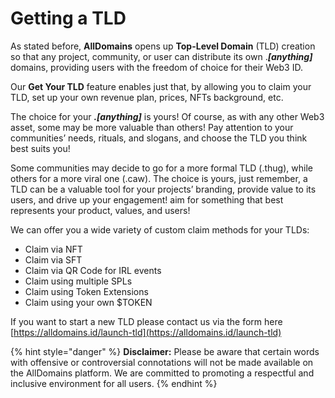 # Getting a TLD

As stated before, **AllDomains** opens up **Top-Level Domain** (TLD) creation so that any project, community, or user can distribute its own ._**\[anything]**_ domains, providing users with the freedom of choice for their Web3 ID.

Our **Get Your TLD** feature enables just that, by allowing you to claim your TLD, set up your own revenue plan, prices, NFTs background, etc.

The choice for your _**.\[anything]**_ is yours! Of course, as with any other Web3 asset, some may be more valuable than others! Pay attention to your communities’ needs, rituals, and slogans, and choose the TLD you think best suits you!

Some communities may decide to go for a more formal TLD (.thug), while others for a more viral one (.caw). The choice is yours, just remember, a TLD can be a valuable tool for your projects’ branding, provide value to its users, and drive up your engagement! aim for something that best represents your product, values, and users!

We can offer you a wide variety of custom claim methods for your TLDs:&#x20;

* Claim via NFT
* Claim via SFT
* Claim via QR Code for IRL events
* Claim using multiple SPLs
* Claim using Token Extensions
* Claim using your own $TOKEN

If you want to start a new TLD please contact us via the form here [https://alldomains.id/launch-tld](https://alldomains.id/launch-tld)

{% hint style="danger" %}
**Disclaimer:** Please be aware that certain words with offensive or controversial connotations will not be made available on the AllDomains platform. We are committed to promoting a respectful and inclusive environment for all users.&#x20;
{% endhint %}
